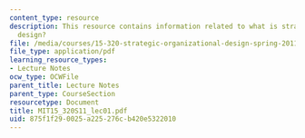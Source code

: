 ```yaml
---
content_type: resource
description: This resource contains information related to what is strategic organizational
  design?
file: /media/courses/15-320-strategic-organizational-design-spring-2011/875f1f290025a225276cb420e5322010_MIT15_320S11_lec01.pdf
file_type: application/pdf
learning_resource_types:
- Lecture Notes
ocw_type: OCWFile
parent_title: Lecture Notes
parent_type: CourseSection
resourcetype: Document
title: MIT15_320S11_lec01.pdf
uid: 875f1f29-0025-a225-276c-b420e5322010
---
```

